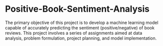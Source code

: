 # Positive-Book-Sentiment-Analysis
The primary objective of this project is to develop a machine learning model capable of accurately predicting the sentiment (positive/negative) of book reviews. This project involves a series of assignments aimed at data analysis, problem formulation, project planning, and model implementation.
